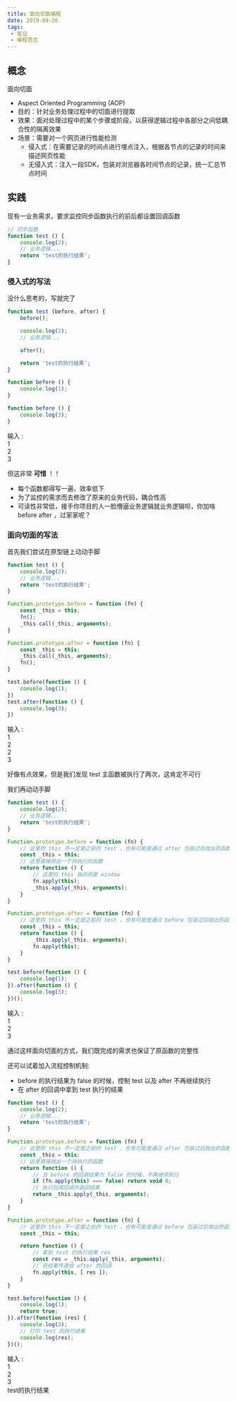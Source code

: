```yaml
---
title: 面向切面编程
date: 2019-09-26
tags: 
 - 笔记
 - 编程范式
---
```


## 概念

面向切面
+ Aspect Oriented Programming (AOP) 
+ 目的：针对业务处理过程中的切面进行提取
+ 效果：面对处理过程中的某个步骤或阶段，以获得逻辑过程中各部分之间低耦合性的隔离效果
+ 场景：需要对一个网页进行性能检测
    + 侵入式：在需要记录的时间点进行埋点注入，根据各节点的记录的时间来描述网页性能
    + 无侵入式：注入一段SDK，包装对浏览器各时间节点的记录，统一汇总节点时间

## 实践

现有一业务需求，要求监控同步函数执行的前后都设置回调函数

```js
// 同步函数
function test () {
    console.log(2);
    // 业务逻辑...
    return 'test的执行结果';
}
```

### 侵入式的写法

没什么思考的，写就完了

```js
function test (before, after) {
    before();

    console.log(2);
    // 业务逻辑...

    after();

    return 'test的执行结果';
}

function before () {
    console.log(1);
}

function before () {
    console.log(3);
}
```

输入 :  
1  
2  
3  

但这非常 **可惜** ！！
+ 每个函数都得写一遍，效率低下
+ 为了监控的需求而去修改了原来的业务代码，耦合性高
+ 可读性非常低，接手你项目的人一脸懵逼业务逻辑就业务逻辑呗，你加啥 before after ，过家家呢？

### 面向切面的写法

首先我们尝试在原型链上动动手脚

```js
function test () {
    console.log(2);
    // 业务逻辑...
    return 'test的执行结果';
}

Function.prototype.before = function (fn) {
    const _this = this;
    fn();
    _this.call(_this, arguments);
}

Function.prototype.after = function (fn) {
    const _this = this;
    _this.call(_this, arguments);
    fn();
}

test.before(function () {
    console.log(1);
})
test.after(function () {
    console.log(3);
})
```

输入 :  
1  
2  
2  
3  

好像有点效果，但是我们发现 test 主函数被执行了两次，这肯定不可行

我们再动动手脚

```js
function test () {
    console.log(2);
    // 业务逻辑...
    return 'test的执行结果';
}

Function.prototype.before = function (fn) {
    // 这里的 this 不一定是之前的 test ，也有可能是通过 after 包装过后抛出的函数
    const _this = this;
    // 这里直接抛出一个待执行的函数
    return function () {
        // 这里的 this 指向的是 window
        fn.apply(this);
        _this.apply(_this, arguments);
    }
}

Function.prototype.after = function (fn) {
    // 这里的 this 不一定是之前的 test ，也有可能是通过 before 包装过后抛出的函数
    const _this = this;
    return function () {
        _this.apply(_this, arguments);
        fn.apply(this);
    }
}

test.before(function () {
    console.log(1);
}).after(function () {
    console.log(3);
})();
```

输入 :  
1  
2  
3  

通过这样面向切面的方式，我们既完成的需求也保证了原函数的完整性

还可以试着加入流程控制机制:
+ before 的执行结果为 false 的时候，控制 test 以及 after 不再继续执行
+ 在 after 的回调中拿到 test 执行的结果

```js
function test () {
    console.log(2);
    // 业务逻辑...
    return 'test的执行结果';
}

Function.prototype.before = function (fn) {
    // 这里的 this 不一定是之前的 test ，也有可能是通过 after 包装过后抛出的函数
    const _this = this;
    // 这里直接抛出一个待执行的函数
    return function () {
        // 当 before 的回调结果为 false 的时候，不再继续执行
        if (fn.apply(this) === false) return void 0;
        // 执行后续回调并返回结果
        return _this.apply(_this, arguments);
    }
}

Function.prototype.after = function (fn) {
    // 这里的 this 不一定是之前的 test ，也有可能是通过 before 包装过后抛出的函数
    const _this = this;

    return function () {
        // 拿到 test 的执行结果 res
        const res = _this.apply(_this, arguments);
        // 将结果传递给 after 的回调
        fn.apply(this, [ res ]);
    }
}

test.before(function () {
    console.log(1);
    return true;
}).after(function (res) {
    console.log(3);
    // 打印 test 的执行结果
    console.log(res);
})();
```

输入 :  
1  
2  
3  
test的执行结果